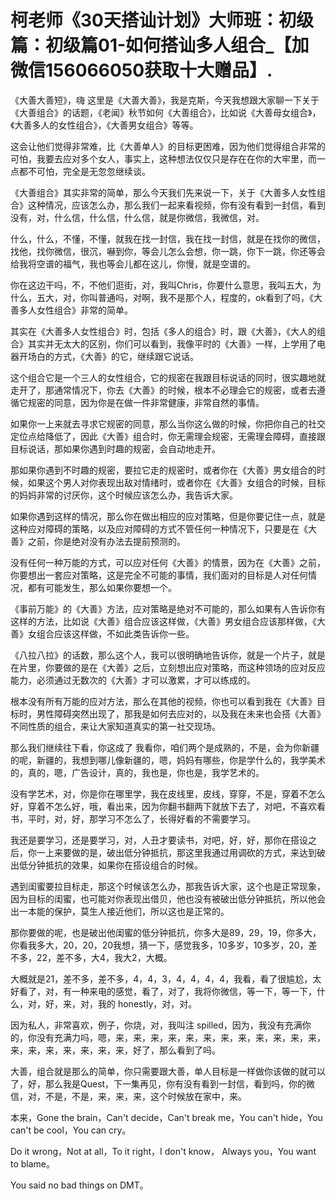 # 柯老师《30天搭讪计划》大师班：初级篇：初级篇01-如何搭讪多人组合_【加微信156066050获取十大赠品】.

《大善大善短》，嗨 这里是《大善大善》，我是克斯，今天我想跟大家聊一下关于《大善组合》的话题，《老闻》秋节如何《大善组合》，比如说《大善母女组合》，《大善多人的女性组合》，《大善男女组合》等等。

这会让他们觉得非常难，比《大善单人》的目标更困难，因为他们觉得组合非常的可怕，我要去应对多个女人，事实上，这种想法仅仅只是存在在你的大牢里，而一点都不可怕，完全是无忽忽继续谈。

《大善组合》其实非常的简单，那么今天我们先来说一下，关于《大善多人女性组合》这种情况，应该怎么办，那么我们一起来看视频，你有没有看到一封信，看到没有，对，什么信，什么信，什么信，就是你微信，我微信，对。

什么，什么，不懂，不懂，就我在找一封信，我在找一封信，就是在找你的微信，找他，找你微信，很沉，嚇到你，等会儿怎么会想，你一跳，你下一跳，你还等会给我将空谱的福气，我也等会儿都在这儿，你慢，就是空谱的。

你在这边干吗，不，不他们逛街，对，我叫Chris，你要什么意思，我叫五大，为什么，五大，对，你叫普通吗，对啊，我不是那个人，程度的，ok看到了吗，《大善多人女性组合》非常的简单。

其实在《大善多人女性组合》时，包括《多人的组合》时，跟《大善》，《大人的组合》其实并无太大的区别，你们可以看到，我像平时的《大善》一样，上学用了电器开场白的方式，《大善》的它，继续跟它说话。

这个组合它是一个三人的女性组合，它的规密在我跟目标说话的同时，很实趣地就走开了，那通常情况下，你去《大善》的时候，根本不必理会它的规密，或者去遵循它规密的同意，因为你是在做一件非常健康，非常自然的事情。

如果你一上来就去寻求它规密的同意，那么当你这么做的时候，你把你自己的社交定位点给降低了，因此《大善》组合时，你无需理会规密，无需理会障碍，直接跟目标说话，那如果你遇到时趣的规密，会自动地走开。

那如果你遇到不时趣的规密，要拉它走的规密时，或者你在《大善》男女组合的时候，如果这个男人对你表现出敌对情绪时，或者你在《大善》女组合的时候，目标的妈妈非常的讨厌你，这个时候应该怎么办，我告诉大家。

如果你遇到这样的情况，那么你在做出相应的应对策略，但是你要记住一点，就是这种应对障碍的策略，以及应对障碍的方式不管任何一种情况下，只要是在《大善》之前，你是绝对没有办法去提前预测的。

没有任何一种万能的方式，可以应对任何《大善》的情景，因为在《大善》之前，你要想出一套应对策略，这是完全不可能的事情，我们面对的目标是人对任何情况，都有可能发生，那么如果你要想一个。

《事前万能》的《大善》方法，应对策略是绝对不可能的，那么如果有人告诉你有这样的方法，比如说《大善》组合应该这样做，《大善》男女组合应该那样做，《大善》女组合应该这样做，不如此类告诉你一些。

《八拉八拉》的话数，那么这个人，我可以很明确地告诉你，就是一个片子，就是在片里，你要做的是在《大善》之后，立刻想出应对策略，而这种领场的应对反应能力，必须通过无数次的《大善》才可以激累，才可以练成的。

根本没有所有万能的应对方法，那么在其他的视频，你也可以看到我在《大善》目标时，男性障碍突然出现了，那我是如何去应对的，以及我在未来也会搭《大善》不同性质的组合，来让大家知道真实的第一社交现场。

那么我们继续往下看，你这成了 我看你，咱们两个是成熟的，不是，会为你新疆的呢，新疆的，我想到哪儿像新疆的，嗯，妈妈有哪些，你是学什么的，我学美术的，真的，嗯，广告设计，真的，我也是，你也是，我学艺术的。

没有学艺术，对，你是你在哪里学，我在皮线里，皮线，穿穿，不是，穿着不怎么好，穿着不怎么好，哦，看出来，因为你翻书翻两下就放下去了，对吧，不喜欢看书，平时，对，好，那学习不怎么了，长得好看的不需要学习。

我还是要学习，还是要学习，对，人丑才要读书，对吧，好，好，那你在搭设之后，你一上来要做的是，破出低分钟抵抗，那这里我通过用调砍的方式，来达到破出低分钟抵抗的效果，如果你在搭设组合的时候。

遇到闺蜜要拉目标走，那这个时候该怎么办，那我告诉大家，这个也是正常现象，因为目标的闺蜜，也可能对你表现出借贝，他也没有被破出低分钟抵抗，所以他会出一本能的保护，莫生人接近他们，所以这也是正常的。

那你要做的呢，也是破出他闺蜜的低分钟抵抗，你多大是89，29，19，你多大，你看我多大，20，20，20我想，猜一下，感觉我多，10多岁，10多岁，20，差不多，22，差不多，大4，我大2，大概。

大概就是21，差不多，差不多，4，4，3，4，4，4，4，我看，看了很尴尬，太好看了，对，有一种来电的感觉，看了，对了，我将你微信，等一下，等一下，什么，对，好，来，对，我的 honestly，对，对。

因为私人，非常喜欢，例子，你烧，对，我叫注 spilled，因为，我没有充满你的，你没有充满力吗，嗯，来，来，来，来，来，来，来，来，来，来，来，来，来，来，来，来，来，来，来，好了，那么看到了吗。

大善，组合就是那么的简单，你只需要跟大善，单人目标是一样做你该做的就可以了，好，那么我是Quest，下一集再见，你有没有看到一封信，看到吗，你的微信，对，不是，不是，来，来，来，这个时候放在家中，来。

本来，Gone the brain，Can't decide，Can't break me，You can't hide，You can't be cool，You can cry。

Do it wrong，Not at all，To it right，I don't know， Always you，You want to blame。

You said no bad things on DMT。